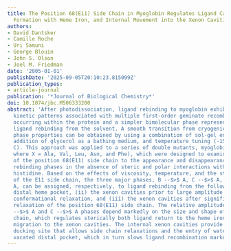 ```yaml
---
title: The Position 68(E11) Side Chain in Myoglobin Regulates Ligand Capture, Bond
  Formation with Heme Iron, and Internal Movement into the Xenon Cavities
authors:
- David Dantsker
- Camille Roche
- Uri Samuni
- George Blouin
- John S. Olson
- Joel M. Friedman
date: '2005-01-01'
publishDate: '2025-09-05T20:10:23.815099Z'
publication_types:
- article-journal
publication: '*Journal of Biological Chemistry*'
doi: 10.1074/jbc.M506333200
abstract: 'After photodissociation, ligand rebinding to myoglobin exhibits complex
  kinetic patterns associated with multiple first-order geminate recombination processes
  occurring within the protein and a simpler bimolecular phase representing second-order
  ligand rebinding from the solvent. A smooth transition from cryogenic-like to solution
  phase properties can be obtained by using a combination of sol-gel encapsulation,
  addition of glycerol as a bathing medium, and temperature tuning (-15 --$>$ 65 degrees
  C). This approach was applied to a series of double mutants, myoglobin CO (H64L/V68X,
  where X = Ala, Val, Leu, Asn, and Phe), which were designed to examine the contributions
  of the position 68(E11) side chain to the appearance and disappearance of internal
  rebinding phases in the absence of steric and polar interactions with the distal
  histidine. Based on the effects of viscosity, temperature, and the stereochemistry
  of the E11 side chain, the three major phases, B --$>$ A, C --$>$ A, and D --$>$
  A, can be assigned, respectively, to ligand rebinding from the following: (i) the
  distal heme pocket, (ii) the xenon cavities prior to large amplitude side chain
  conformational relaxation, and (iii) the xenon cavities after significant conformational
  relaxation of the position 68(E11) side chain. The relative amplitudes of the B
  --$>$ A and C --$>$ A phases depend markedly on the size and shape of the E11 side
  chain, which regulates sterically both ligand return to the heme iron atom and ligand
  migration to the xenon cavities. The internal xenon cavities provide a transient
  docking site that allows side chain relaxations and the entry of water into the
  vacated distal pocket, which in turn slows ligand recombination markedly.'
---
```

